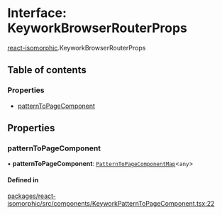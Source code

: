 # Interface: KeyworkBrowserRouterProps

[react-isomorphic](../modules/react_isomorphic.md).KeyworkBrowserRouterProps

## Table of contents

### Properties

- [patternToPageComponent](react_isomorphic.KeyworkBrowserRouterProps.md#patterntopagecomponent)

## Properties

### patternToPageComponent

• **patternToPageComponent**: [`PatternToPageComponentMap`](../classes/react_isomorphic.PatternToPageComponentMap.md)<`any`\>

#### Defined in

[packages/react-isomorphic/src/components/KeyworkPatternToPageComponent.tsx:22](https://github.com/nirrius/keywork/blob/361509a/packages/react-isomorphic/src/components/KeyworkPatternToPageComponent.tsx#L22)
